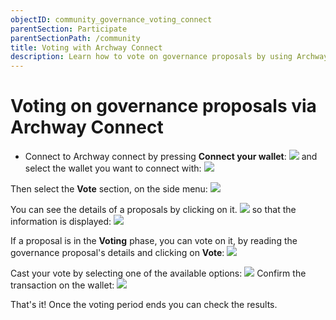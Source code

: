 ```yaml
---
objectID: community_governance_voting_connect
parentSection: Participate
parentSectionPath: /community
title: Voting with Archway Connect
description: Learn how to vote on governance proposals by using Archway Connect.
---
```



# Voting on governance proposals via Archway Connect

- Connect to Archway connect by pressing **Connect your wallet**:
![](/images/docs/archway_connect/connect-mainnet-aa.png)
and select the wallet you want to connect with:
![](/images/docs/archway_connect/connect-mainnet-17.png)

Then select the **Vote** section, on the side menu:
![](/images/docs/archway_connect/connect-mainnet-abcd.png)

You can see the details of a proposals by clicking on it.
![](/images/docs/archway_connect/connect-mainnet-c.png)
so that the information is displayed:
![](/images/docs/archway_connect/connect-mainnet-16.png)

If a proposal is in the **Voting** phase, you can vote on it, by reading the governance proposal's details and clicking on **Vote**:
![](/images/docs/ac_vote_5.png)

Cast your vote by selecting one of the available options:
![](/images/docs/ac_vote_6.png)
Confirm the transaction on the wallet:
![](/images/docs/ac_vote_7.png)

That's it!
Once the voting period ends you can check the results.





